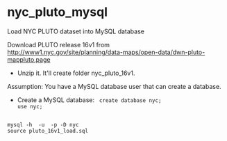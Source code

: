 # nyc_pluto_mysql
Load NYC PLUTO dataset into MySQL database

Download PLUTO release 16v1 from http://www1.nyc.gov/site/planning/data-maps/open-data/dwn-pluto-mappluto.page
- Unzip it. It'll create folder nyc_pluto_16v1.

Assumption:
You have a MySQL database user that can create a database.

- Create a MySQL database: 
<code> create database nyc; </code>
<code> use nyc; </code>

<code>
mysql -h <host> -u <mysql_user> -p<mysql_pwd> -D nyc
source pluto_16v1_load.sql
</code>


